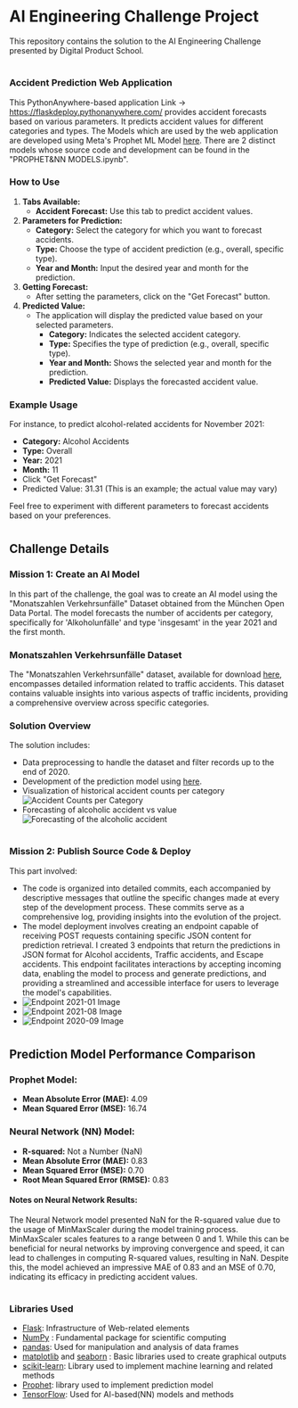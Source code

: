 # AI Engineering Challenge Project

This repository contains the solution to the AI Engineering Challenge presented by Digital Product School.

#
### Accident Prediction Web Application
This PythonAnywhere-based application Link -> https://flaskdeploy.pythonanywhere.com/ provides accident forecasts based on various parameters. It predicts accident values for different categories and types. 
The Models which are used by the web application are developed using Meta's Prophet ML Model [here](https://facebook.github.io/prophet/docs/quick_start.html#python-api). There are 2 distinct models whose source code and development can be found in the "PROPHET&NN MODELS.ipynb".

### How to Use
1. **Tabs Available:**
    - **Accident Forecast:** Use this tab to predict accident values.
2. **Parameters for Prediction:**
    - **Category:** Select the category for which you want to forecast accidents.
    - **Type:** Choose the type of accident prediction (e.g., overall, specific type).
    - **Year and Month:** Input the desired year and month for the prediction.
3. **Getting Forecast:**
    - After setting the parameters, click on the "Get Forecast" button.
4. **Predicted Value:**
    - The application will display the predicted value based on your selected parameters.
        - **Category:** Indicates the selected accident category.
        - **Type:** Specifies the type of prediction (e.g., overall, specific type).
        - **Year and Month:** Shows the selected year and month for the prediction.
        - **Predicted Value:** Displays the forecasted accident value.

### Example Usage
For instance, to predict alcohol-related accidents for November 2021:
- **Category:** Alcohol Accidents
- **Type:** Overall
- **Year:** 2021
- **Month:** 11
- Click "Get Forecast"
- Predicted Value: 31.31 (This is an example; the actual value may vary)

Feel free to experiment with different parameters to forecast accidents based on your preferences.

#
## Challenge Details

### Mission 1: Create an AI Model

In this part of the challenge, the goal was to create an AI model using the "Monatszahlen Verkehrsunfälle" Dataset obtained from the München Open Data Portal. The model forecasts the number of accidents per category, specifically for 'Alkoholunfälle' and type 'insgesamt' in the year 2021 and the first month.

### Monatszahlen Verkehrsunfälle Dataset

The "Monatszahlen Verkehrsunfälle" dataset, available for download [here](https://opendata.muenchen.de/dataset/monatszahlen-verkehrsunfaelle/resource/40094bd6-f82d-4979-949b-26c8dc00b9a7), encompasses detailed information related to traffic accidents. This dataset contains valuable insights into various aspects of traffic incidents, providing a comprehensive overview across specific categories.

### Solution Overview

The solution includes:
- Data preprocessing to handle the dataset and filter records up to the end of 2020.
- Development of the prediction model using [here](https://facebook.github.io/prophet/#:~:text=Prophet%20is%20a%20procedure%20for,daily%20seasonality%2C%20plus%20holiday%20effects.).
- Visualization of historical accident counts per category![Accident Counts per Category](Visualization_Images/Accidents_per_category.PNG)
- Forecasting of alcoholic accident vs value![Forecasting of the alcoholic accident](Visualization_Images/Prediction_Visualization.png)

#
### Mission 2: Publish Source Code & Deploy

This part involved:
- The code is organized into detailed commits, each accompanied by descriptive messages that outline the specific changes made at every step of the development process. These commits serve as a comprehensive 
  log, providing insights into the evolution of the project. 
- The model deployment involves creating an endpoint capable of receiving POST requests containing specific JSON content for prediction retrieval. I created 3 endpoints that return the predictions in JSON format for Alcohol accidents, Traffic accidents, and Escape accidents. This endpoint facilitates interactions by accepting incoming data, enabling the model to process and generate predictions, and providing a streamlined and accessible interface for users to leverage the model's capabilities.
- ![Endpoint 2021-01 Image](Images/Endpoint_JSON_2021-01.PNG)
- ![Endpoint 2021-08 Image](Images/Endpoint_JSON_2021_08.PNG)
- ![Endpoint 2020-09 Image](Images/Endpoint_JSON_2020_09.PNG)
  
#
## Prediction Model Performance Comparison

### Prophet Model:
- **Mean Absolute Error (MAE):** 4.09
- **Mean Squared Error (MSE):** 16.74

### Neural Network (NN) Model:
- **R-squared:** Not a Number (NaN)
- **Mean Absolute Error (MAE):** 0.83
- **Mean Squared Error (MSE):** 0.70
- **Root Mean Squared Error (RMSE):** 0.83

#### Notes on Neural Network Results:
The Neural Network model presented NaN for the R-squared value due to the usage of MinMaxScaler during the model training process. MinMaxScaler scales features to a range between 0 and 1. While this can be beneficial for neural networks by improving convergence and speed, it can lead to challenges in computing R-squared values, resulting in NaN. Despite this, the model achieved an impressive MAE of 0.83 and an MSE of 0.70, indicating its efficacy in predicting accident values.

#
### Libraries Used
* [Flask](https://flask.palletsprojects.com/en/3.0.x/): Infrastructure of Web-related elements
* [NumPy](https://numpy.org/) : Fundamental package for scientific computing
* [pandas](https://pandas.pydata.org/): Used for manipulation and analysis of data frames
* [matplotlib](https://matplotlib.org/) and [seaborn](https://seaborn.pydata.org/) : Basic libraries used to create graphical outputs
* [scikit-learn](https://scikit-learn.org/stable/): Library used to implement machine learning and related methods
* [Prophet](https://pypi.org/project/prophet/): library used to implement prediction model
* [TensorFlow](https://www.tensorflow.org/): Used for AI-based(NN) models and methods



